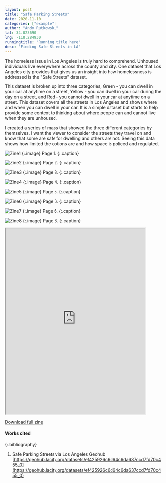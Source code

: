 ```yaml
---
layout: post
title: "Safe Parking Streets"
date: 2020-11-10
categories: ["example"]
author: "Andy Rutkowski"
lat: 34.023690
lng: -118.284930
runningtitle: "Running title here"
desc: "Finding Safe Streets in LA"
---
```

The homeless issue in Los Angeles is truly hard to comprehend. Unhoused individuals live everywhere across the county and city. One dataset
that Los Angeles city provides that gives us an insight into how homelessness is addressed is the "Safe Streets" dataset. 

This dataset is broken up into three categories, Green - you can dwell in your car at anytime on a street, Yellow - you can dwell in your car during the day on a street, and Red - you cannot dwell in your car at anytime on a street. This dataset covers all the streets in Los Angeles and shows where and when you can dwell in your car. It is a simple dataset but starts to help provide some context to thinking about where people can and cannot live when they are unhoused. 

I created a series of maps that showed the three different categories by themselves. I want the viewer to consider the streets they travel on and know that some are safe for dwelling and others are not. Seeing this data shows how limited the options are and how space is policed and regulated. 


![Zine1](images/safeparking1.png)
   {:.image}
Page 1.
   {:.caption}
 
![Zine2](images/Safeparking2.png)
   {:.image}
 Page 2.
   {:.caption}
   
   ![Zine3](images/Safeparking3.png)
   {:.image}
Page 3.
   {:.caption}
   
 ![Zine4](images/safeparking4.png)
   {:.image}
Page 4.
   {:.caption}
   
 ![Zine5](images/safeparking5.png)
   {:.image}
Page 5.
   {:.caption}
   
 ![Zine6](images/safeparking6.png)
   {:.image}
Page 6.
   {:.caption}
   
  ![Zine7](images/safeparking7.png)
   {:.image}
Page 6.
   {:.caption}
   
  ![Zine8](images/safeparking8.png)
   {:.image}
Page 6.
   {:.caption}
 
 <iframe src="https://cartorutkowski.carto.com/builder/50643c81-ce2f-4607-ab3e-3b5c6bbc9ca2/embed" height='600px' width='450px'></iframe> 
 
[Download full zine](https://github.com/visualizela/imagesLA/blob/master/images/SafeParkingLA_fullzine.pdf)

#### Works cited

{:.bibliography}
1. Safe Parking Streets via Los Angeles Geohub [https://geohub.lacity.org/datasets/ef425926c6d64c6da637ccd7fd70c455_0](https://geohub.lacity.org/datasets/ef425926c6d64c6da637ccd7fd70c455_0)


